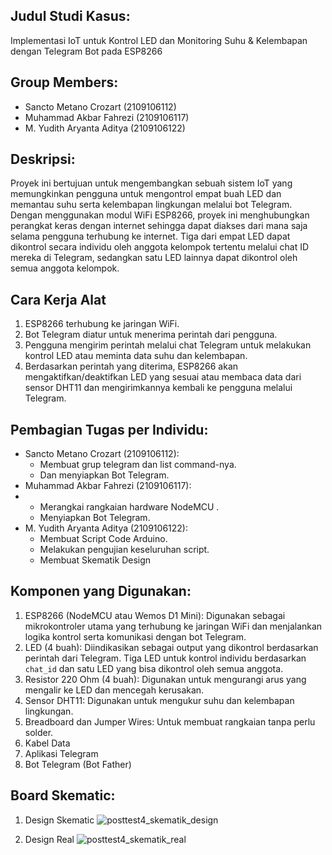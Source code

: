 ## Judul Studi Kasus:
Implementasi IoT untuk Kontrol LED dan Monitoring Suhu & Kelembapan dengan Telegram Bot pada ESP8266

## Group Members:
- Sancto Metano Crozart (2109106112)
- Muhammad Akbar Fahrezi (2109106117)
- M. Yudith Aryanta Aditya (2109106122)

## Deskripsi:
Proyek ini bertujuan untuk mengembangkan sebuah sistem IoT yang memungkinkan pengguna untuk mengontrol empat buah LED dan memantau suhu serta kelembapan lingkungan melalui bot Telegram. 
Dengan menggunakan modul WiFi ESP8266, proyek ini menghubungkan perangkat keras dengan internet sehingga dapat diakses dari mana saja selama pengguna terhubung ke internet. 
Tiga dari empat LED dapat dikontrol secara individu oleh anggota kelompok tertentu melalui chat ID mereka di Telegram, sedangkan satu LED lainnya dapat dikontrol oleh semua anggota kelompok.

## Cara Kerja Alat
1. ESP8266 terhubung ke jaringan WiFi.
2. Bot Telegram diatur untuk menerima perintah dari pengguna.
3. Pengguna mengirim perintah melalui chat Telegram untuk melakukan kontrol LED atau meminta data suhu dan kelembapan.
4. Berdasarkan perintah yang diterima, ESP8266 akan mengaktifkan/deaktifkan LED yang sesuai atau membaca data dari sensor DHT11 dan mengirimkannya kembali ke pengguna melalui Telegram.

## Pembagian Tugas per Individu:
- Sancto Metano Crozart (2109106112):
  - Membuat grup telegram dan list command-nya.
  - Dan menyiapkan Bot Telegram.
- Muhammad Akbar Fahrezi (2109106117):
- - Merangkai rangkaian hardware NodeMCU .
  - Menyiapkan Bot Telegram.
- M. Yudith Aryanta Aditya (2109106122):
  - Membuat Script Code Arduino.
  - Melakukan pengujian keseluruhan script.
  - Membuat Skematik Design

## Komponen yang Digunakan:
1. ESP8266 (NodeMCU atau Wemos D1 Mini): Digunakan sebagai mikrokontroler utama yang terhubung ke jaringan WiFi dan menjalankan logika kontrol serta komunikasi dengan bot Telegram.
2. LED (4 buah): Diindikasikan sebagai output yang dikontrol berdasarkan perintah dari Telegram. Tiga LED untuk kontrol individu berdasarkan `chat_id` dan satu LED yang bisa dikontrol oleh semua anggota.
3. Resistor 220 Ohm (4 buah): Digunakan untuk mengurangi arus yang mengalir ke LED dan mencegah kerusakan.
4. Sensor DHT11: Digunakan untuk mengukur suhu dan kelembapan lingkungan.
5. Breadboard dan Jumper Wires: Untuk membuat rangkaian tanpa perlu solder.
6. Kabel Data
7. Aplikasi Telegram
8. Bot Telegram (Bot Father)


## Board Skematic:
1. Design Skematic
![posttest4_skematik_design](https://github.com/yudthadtyaaa/posttest3-praktikum-iot-unmul/assets/95072812/c5f2fc1d-346b-4b15-88f6-3805687cdd8d)

2. Design Real
![posttest4_skematik_real](https://github.com/yudthadtyaaa/posttest3-praktikum-iot-unmul/assets/95072812/5779773b-f9d9-4ed7-a027-8fe7711328f6)
